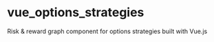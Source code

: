 # vue_options_strategies
Risk &amp; reward graph component for options strategies built with Vue.js
